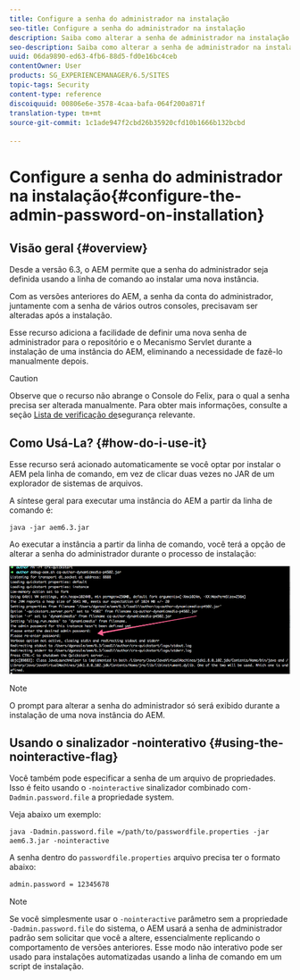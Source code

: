 ```yaml
---
title: Configure a senha do administrador na instalação
seo-title: Configure a senha do administrador na instalação
description: Saiba como alterar a senha de administrador na instalação do AEM.
seo-description: Saiba como alterar a senha de administrador na instalação do AEM.
uuid: 06da9890-ed63-4fb6-88d5-fd0e16bc4ceb
contentOwner: User
products: SG_EXPERIENCEMANAGER/6.5/SITES
topic-tags: Security
content-type: reference
discoiquuid: 00806e6e-3578-4caa-bafa-064f200a871f
translation-type: tm+mt
source-git-commit: 1c1ade947f2cbd26b35920cfd10b1666b132bcbd

---
```



# Configure a senha do administrador na instalação{#configure-the-admin-password-on-installation}

## Visão geral {#overview}

Desde a versão 6.3, o AEM permite que a senha do administrador seja definida usando a linha de comando ao instalar uma nova instância.

Com as versões anteriores do AEM, a senha da conta do administrador, juntamente com a senha de vários outros consoles, precisavam ser alteradas após a instalação.

Esse recurso adiciona a facilidade de definir uma nova senha de administrador para o repositório e o Mecanismo Servlet durante a instalação de uma instância do AEM, eliminando a necessidade de fazê-lo manualmente depois.

>[!CAUTION]
>
>Observe que o recurso não abrange o Console do Felix, para o qual a senha precisa ser alterada manualmente. Para obter mais informações, consulte a seção [Lista de verificação de](/help/sites-administering/security-checklist.md#change-default-passwords-for-the-aem-and-osgi-console-admin-accounts)segurança relevante.

## Como Usá-La? {#how-do-i-use-it}

Esse recurso será acionado automaticamente se você optar por instalar o AEM pela linha de comando, em vez de clicar duas vezes no JAR de um explorador de sistemas de arquivos.

A síntese geral para executar uma instância do AEM a partir da linha de comando é:

```shell
java -jar aem6.3.jar
```

Ao executar a instância a partir da linha de comando, você terá a opção de alterar a senha do administrador durante o processo de instalação:

![chlimage_1-116](assets/chlimage_1-116a.png)

>[!NOTE]
>
>O prompt para alterar a senha do administrador só será exibido durante a instalação de uma nova instância do AEM.

## Usando o sinalizador -nointerativo {#using-the-nointeractive-flag}

Você também pode especificar a senha de um arquivo de propriedades. Isso é feito usando o `-nointeractive` sinalizador combinado com`-Dadmin.password.file` a propriedade system.

Veja abaixo um exemplo:

```shell
java -Dadmin.password.file =/path/to/passwordfile.properties -jar aem6.3.jar -nointeractive
```

A senha dentro do `passwordfile.properties` arquivo precisa ter o formato abaixo:

```xml
admin.password = 12345678
```

>[!NOTE]
>
>Se você simplesmente usar o `-nointeractive` parâmetro sem a propriedade `-Dadmin.password.file` do sistema, o AEM usará a senha de administrador padrão sem solicitar que você a altere, essencialmente replicando o comportamento de versões anteriores. Esse modo não interativo pode ser usado para instalações automatizadas usando a linha de comando em um script de instalação.

